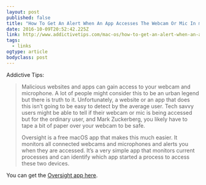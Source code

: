 ```yaml
---
layout: post 
published: false 
title: "How To Get An Alert When An App Accesses The Webcam Or Mic In macOS" 
date: 2016-10-09T20:52:42.225Z 
link: http://www.addictivetips.com/mac-os/how-to-get-an-alert-when-an-app-accesses-the-webcam-or-mic-in-macos/ 
tags:
  - links
ogtype: article 
bodyclass: post 
---
```


Addictive Tips:

> Malicious websites and apps can gain access to your webcam and microphone. A lot of people might consider this to be an urban legend but there is truth to it. Unfortunately, a website or an app that does this isn’t going to be easy to detect by the average user. Tech savvy users might be able to tell if their webcam or mic is being accessed but for the ordinary user, and Mark Zuckerberg, you likely have to tape a bit of paper over your webcam to be safe. 
> 
> Oversight is a free macOS app that makes this much easier. It monitors all connected webcams and microphones and alerts you when they are accessed. It’s a very simple app that monitors current processes and can identify which app started a process to access these two devices.

You can get the [Oversight app here](https://objective-see.com/products/oversight.html).
